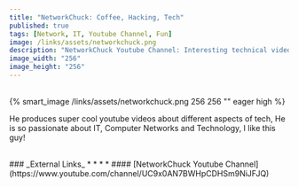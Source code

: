 ```yaml
---
title: "NetworkChuck: Coffee, Hacking, Tech"
published: true
tags: [Network, IT, Youtube Channel, Fun]
image: /links/assets/networkchuck.png
description: "NetworkChuck Youtube Channel: Interesting technical videos."
image_width: "256"
image_height: "256"
---
```


<br>
{% smart_image /links/assets/networkchuck.png 256 256 "" eager high %}
<br>

He produces super cool youtube videos about different aspects of tech, He is so passionate about IT, Computer Networks and Technology, I like this guy!


<br>
### _External Links_
* * *
* #### [NetworkChuck Youtube Channel](https://www.youtube.com/channel/UC9x0AN7BWHpCDHSm9NiJFJQ)
